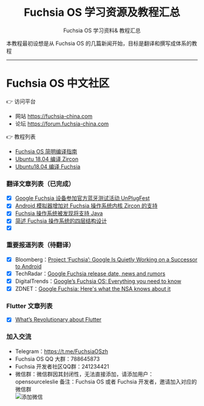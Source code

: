 
<h1 align="center"> Fuchsia OS 学习资源及教程汇总</h1>
<p align="center">Fuchsia OS 学习资料&amp; 教程汇总 </p>

本教程最初设想是从 Fuchsia OS 的几篇新闻开始，目标是翻译和撰写成体系的教程

----

Fuchsia OS 中文社区
===================

:point_right: 访问平台

- 网站 https://fuchsia-china.com
- 论坛 https://forum.fuchsia-china.com

:point_right: 教程列表

 - [Fuchsia OS 简明编译指南](https://fuchsia-china.com/guide-of-fuchsia-os-compilation/)
 - [Ubuntu 18.04 编译 Zircon](https://forum.fuchsia-china.com/t/197)
 - [Ubuntu18.04 编译 Fuchsia](https://forum.fuchsia-china.com/t/195)

### 翻译文章列表（已完成）

* [x] [Google Fuchsia 设备参加官方蓝牙测试活动 UnPlugFest](https://fuchsia-china.com/google-brought-fuchsia-demo-to-unplugfest/)
* [x] [Android 模拟器增加对 Fuchsia 操作系统内核 Zircon 的支持](https://fuchsia-china.com/android-emulator-fuchsia-zircon/)
* [x] [Fuchsia 操作系统被发现将支持 Java](https://fuchsia-china.com/fuchsia-supports-java/)
* [x] [简述 Fuchsia 操作系统的四层结构设计](https://fuchsia-china.com/the-4-layers-of-fuchsia/)
* [x] []()

### 重要报道列表（待翻译）

* [x] Bloomberg：[Project ‘Fuchsia’: Google Is Quietly Working on a Successor to Android](https://www.bloomberg.com/news/articles/2018-07-19/google-team-is-said-to-plot-android-successor-draw-skepticism)
* [x] TechRadar：[Google Fuchsia release date, news and rumors](https://www.techradar.com/sg/news/google-fuchsia)
* [x] DigitalTrends：[Google’s Fuchsia OS: Everything you need to know](https://www.digitaltrends.com/mobile/google-fuchsia-os-news/)
* [x] ZDNET：[Google Fuchsia: Here's what the NSA knows about it](https://www.zdnet.com/article/google-fuchsia-heres-what-the-nsa-knows-about-it/)

### Flutter 文章列表

* [x] [What’s Revolutionary about Flutter](https://hackernoon.com/whats-revolutionary-about-flutter-946915b09514)


### 加入交流

- Telegram：https://t.me/FuchsiaOSzh
- Fuchsia OS QQ 大群：788645873
- Fuchsia 开发者社区QQ群：241234421
- 微信群：微信群因其封闭性，无法直接添加，请添加用户： opensourceleslie 备注：Fuchsia OS 或者 Fuchsia 开发者，邀请加入对应的微信群    
![添加微信](https://fuchsia-china.com/wp-content/uploads/2018/11/wechat-qrcode-opensourceleslie-300x300.jpg)


